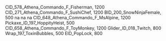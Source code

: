 CID_578_Athena_Commando_F_Fisherman, 1200
CID_271_Athena_Commando_F_SushiChef, 1200
BID_200_SnowNinjaFemale, 500
na
na
na
CID_648_Athena_Commando_F_MsAlpine, 1200
 Pickaxe_ID_197_HoppityHeist, 500
CID_658_Athena_Commando_F_ToyMonkey, 1200
Glider_ID_018_Twitch, 800
Wrap_197_ToxinBubbles, 500
EID_PopLock, 800
